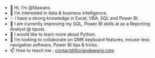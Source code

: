 - 👋 Hi, I’m @fdawans
- 👀 I’m interested in data & business intelligence.
- ✨ I have a strong knowledge in Excel, VBA, SQL and Power BI.
- 🌱 I am currently improving my SQL, Power BI skills at as a Reporting Analyst @ bpost.
- 👀 I would like to learn more about Python.
- 💞️ I’m looking to collaborate on QMK keyboard features, mouse-less navigation software, Power BI tips & tricks.
- 📫 How to reach me : contact@floriandawans.com

<!---
fdawans/fdawans is a ✨ special ✨ repository because its `README.md` (this file) appears on your GitHub profile.
You can click the Preview link to take a look at your changes.
--->
